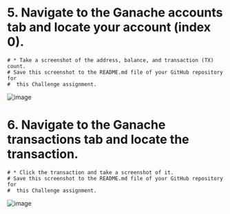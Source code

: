 # 5. Navigate to the Ganache accounts tab and locate your account (index 0).
    # * Take a screenshot of the address, balance, and transaction (TX) count.
    # Save this screenshot to the README.md file of your GitHub repository for
    #  this Challenge assignment.
  
  ![image](https://user-images.githubusercontent.com/86637747/151670530-ce48c70f-4597-466c-9ccb-e6df6a45fb4b.png)


# 6. Navigate to the Ganache transactions tab and locate the transaction.
    # * Click the transaction and take a screenshot of it.
    # Save this screenshot to the README.md file of your GitHub repository for
    #  this Challenge assignment.
   ![image](https://user-images.githubusercontent.com/86637747/151670500-48c1ea9f-1917-4e8a-809a-f2baacb5ac6e.png)
